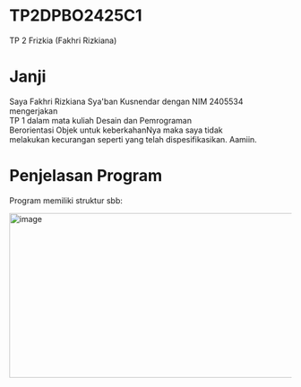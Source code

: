 # TP2DPBO2425C1
TP 2 Frizkia (Fakhri Rizkiana)

# Janji
Saya Fakhri Rizkiana Sya'ban Kusnendar dengan NIM 2405534 mengerjakan<br> 
TP 1 dalam mata kuliah Desain dan Pemrograman<br>
Berorientasi Objek untuk keberkahanNya maka saya tidak<br>
melakukan kecurangan seperti yang telah dispesifikasikan. Aamiin.<br>

# Penjelasan Program
Program memiliki struktur sbb:<br>

<img width="1047" height="294" alt="image" src="https://github.com/user-attachments/assets/1452bad5-1835-4ae3-98e5-9d4bc0eb6f0e" />

